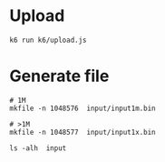# Upload

```
k6 run k6/upload.js
```

# Generate file

```
# 1M
mkfile -n 1048576  input/input1m.bin

# >1M
mkfile -n 1048577  input/input1x.bin

ls -alh  input
```